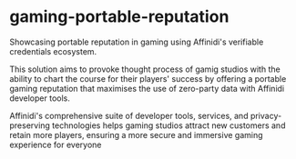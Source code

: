 # gaming-portable-reputation
Showcasing portable reputation in gaming using Affinidi's verifiable credentials ecosystem. 

This solution aims to provoke thought process of  gamig studios 
with the ability to chart the course for their 
players' success by offering a portable gaming 
reputation that maximises the use of zero-party 
data with Affinidi developer tools. 

Affinidi's comprehensive suite of developer tools, 
services, and privacy-preserving technologies 
helps gaming studios attract new customers and 
retain more players, ensuring a more secure and 
immersive gaming experience for everyone
# 
